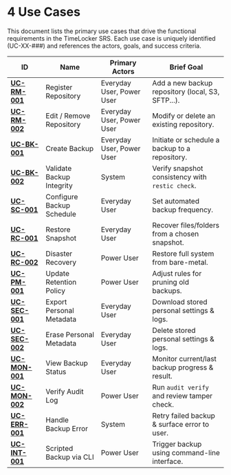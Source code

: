 # 4 Use Cases

This document lists the primary use cases that drive the functional requirements in the TimeLocker SRS. Each use case is uniquely identified (UC-XX-###) and
references the actors, goals, and success criteria.

| ID                              | Name                      | Primary Actors            | Brief Goal                                        |
|---------------------------------|---------------------------|---------------------------|---------------------------------------------------|
| **[UC-RM-001](UC-RM-001.md)**   | Register Repository       | Everyday User, Power User | Add a new backup repository (local, S3, SFTP...). |
| **[UC-RM-002](UC-RM-002.md)**   | Edit / Remove Repository  | Everyday User, Power User | Modify or delete an existing repository.          |
| **[UC-BK-001](UC-BK-001.md)**   | Create Backup             | Everyday User, Power User | Initiate or schedule a backup to a repository.    |
| **[UC-BK-002](UC-BK-002.md)**   | Validate Backup Integrity | System                    | Verify snapshot consistency with `restic check`.  |
| **[UC-SC-001](UC-SC-001.md)**   | Configure Backup Schedule | Everyday User             | Set automated backup frequency.                   |
| **[UC-RC-001](UC-RC-001.md)**   | Restore Snapshot          | Everyday User             | Recover files/folders from a chosen snapshot.     |
| **[UC-RC-002](UC-RC-002.md)**   | Disaster Recovery         | Power User                | Restore full system from bare-metal.              |
| **[UC-PM-001](UC-PM-001.md)**   | Update Retention Policy   | Power User                | Adjust rules for pruning old backups.             |
| **[UC-SEC-001](UC-SEC-001.md)** | Export Personal Metadata  | Everyday User             | Download stored personal settings & logs.         |
| **[UC-SEC-002](UC-SEC-002.md)** | Erase Personal Metadata   | Everyday User             | Delete stored personal settings & logs.           |
| **[UC-MON-001](UC-MON-001.md)** | View Backup Status        | Everyday User             | Monitor current/last backup progress & result.    |
| **[UC-MON-002](UC-MON-002.md)** | Verify Audit Log          | Power User                | Run `audit verify` and review tamper check.       |
| **[UC-ERR-001](UC-ERR-001.md)** | Handle Backup Error       | System                    | Retry failed backup & surface error to user.      |
| **[UC-INT-001](UC-INT-001.md)** | Scripted Backup via CLI   | Power User                | Trigger backup using command-line interface.      |